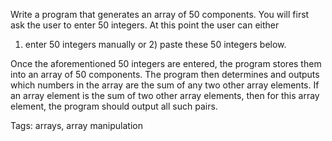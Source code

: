 Write a program that generates an array of 50 components. You will first 
ask the user to enter 50 integers. At this point the user can either 
1) enter 50 integers manually or 2) paste these 50 integers below. 

Once the aforementioned 50 integers are entered, the program stores
them into an array of 50 components. The program then determines and 
outputs which numbers in the array are the sum of any two other array elements. 
If an array element is the sum of two other array elements, then for this array 
element, the program should output all such pairs.

Tags: arrays, array manipulation